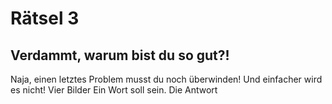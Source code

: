 # Rätsel 3
## Verdammt, warum bist du so gut?! 
Naja, einen letztes Problem musst du noch überwinden! Und einfacher wird es nicht!
Vier Bilder Ein Wort soll sein. Die Antwort 
